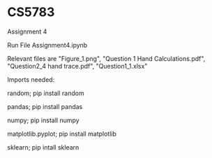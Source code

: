 # CS5783

Assignment 4

Run File Assignment4.ipynb

Relevant files are "Figure_1.png", "Question 1 Hand Calculations.pdf", "Question2_4 hand trace.pdf", "Question1_1.xlsx"


Imports needed:

random; pip install random

pandas; pip install pandas

numpy; pip install numpy

matplotlib.pyplot; pip install matplotlib

sklearn; pip intall sklearn

